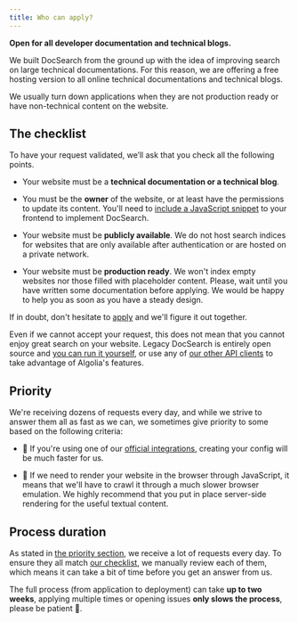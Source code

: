 ```yaml
---
title: Who can apply?
---
```


**Open for all developer documentation and technical blogs.**

We built DocSearch from the ground up with the idea of improving search on large technical documentations. For this reason, we are offering a free hosting version to all online technical documentations and technical blogs.

We usually turn down applications when they are not production ready or have non-technical content on the website.

## The checklist

To have your request validated, we’ll ask that you check all the following points.

- Your website must be a **technical documentation or a technical blog**.

- You must be the **owner** of the website, or at least have the permissions to update its content. You'll need to [include a JavaScript snippet][1] to your frontend to implement DocSearch.

- Your website must be **publicly available**. We do not host search indices for websites that are only available after authentication or are hosted on a private network.

- Your website must be **production ready**. We won't index empty websites nor those filled with placeholder content. Please, wait until you have written some documentation before applying. We would be happy to help you as soon as you have a steady design.

If in doubt, don't hesitate to [apply][2] and we'll figure it out together.

Even if we cannot accept your request, this does not mean that you cannot enjoy great search on your website. Legacy DocSearch is entirely open source and [you can run it yourself][3], or use any of [our other API clients][4] to take advantage of Algolia's features.

## Priority

We're receiving dozens of requests every day, and while we strive to answer them all as fast as we can, we sometimes give priority to some based on the following criteria:

- 🙂 If you're using one of our [official integrations][5], creating your config will be much faster for us.

- 🙁 If we need to render your website in the browser through JavaScript, it means that we'll have to crawl it through a much slower browser emulation. We highly recommend that you put in place server-side rendering for the useful textual content.

## Process duration

As stated in [the priority section](#priority), we receive a lot of requests every day. To ensure they all match [our checklist](#the-checklist), we manually review each of them, which means it can take a bit of time before you get an answer from us.

The full process (from application to deployment) can take **up to two weeks**, applying multiple times or opening issues **only slows the process**, please be patient 🙏.

[1]: /docs/docsearch-v3
[2]: /apply
[3]: /docs/legacy/run-your-own
[4]: https://www.algolia.com/doc/api-client/getting-started/install/javascript/?client=javascript
[5]: integrations.md
